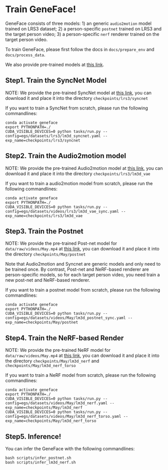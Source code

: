 # Train GeneFace!

GeneFace consists of three models: 1) an generic `audio2motion` model trained on LRS3 dataset; 2) a person-specific `postnet` trained on LRS3 and the target person video; 3) a person-specific `nerf` renderer trained on the target person video.

To train GeneFace, please first follow the docs in `docs/prepare_env` and `docs/process_data`.

We also provide pre-trained models at [this link](https://drive.google.com/drive/folders/1RyN6BpqTACH0RRf6tY6_yW_qA3MM0Qun?usp=share_link).

## Step1. Train the SyncNet Model

NOTE: We provide the pre-trained SyncNet model at [this link](https://drive.google.com/drive/folders/1UFOnON4PzaIinTj5d0m_KJsOjOXl2-zt?usp=share_link), you can download it and place it into the directory `checkpoints/lrs3/syncnet`

If you want to train a SyncNet from scratch, please run the following commandlines:

```
conda activate geneface
export PYTHONPATH=./
CUDA_VISIBLE_DEVICES=0 python tasks/run.py --config=egs/datasets/lrs3/lm3d_syncnet.yaml --exp_name=checkpoints/lrs3/syncnet
```

## Step2. Train the Audio2motion model

NOTE: We provide the pre-trained Audio2motion model at [this link](https://drive.google.com/drive/folders/1qsYYWmyiDnf0v5AAF9EplAaoO6DLxjFd?usp=share_link), you can download it and place it into the directory `checkpoints/lrs3/lm3d_vae`

If you want to train a audio2motion model from scratch, please run the following commandlines:

```
conda activate geneface
export PYTHONPATH=./
CUDA_VISIBLE_DEVICES=0 python tasks/run.py --config=egs/datasets/videos/lrs3/lm3d_vae_sync.yaml --exp_name=checkpoints/lrs3/lm3d_vae
```

## Step3. Train the Postnet

NOTE: We provide the pre-trained Post-net model for ` data/raw/videos/May.mp4` at [this link](https://drive.google.com/drive/folders/1qsYYWmyiDnf0v5AAF9EplAaoO6DLxjFd?usp=share_link), you can download it and place it into the directory  `checkpoints/May/postnet`

Note that Audio2motion and Syncnet are generic models and only need to be trained once. By contrast, Post-net and NeRF-based renderer are person-specific models, so for each target person video, you need train a new post-net and NeRF-based renderer.

If you want to train a postnet model from scratch, please run the following commandlines:

```
conda activate geneface
export PYTHONPATH=./
CUDA_VISIBLE_DEVICES=0 python tasks/run.py --config=egs/datasets/videos/May/lm3d_postnet_sync.yaml --exp_name=checkpoints/May/postnet
```

## Step4. Train the NeRF-based Render

NOTE: We provide the pre-trained NeRF model for ` data/raw/videos/May.mp4` at [this link](https://drive.google.com/drive/folders/1qsYYWmyiDnf0v5AAF9EplAaoO6DLxjFd?usp=share_link), you can download it and place it into the directory  `checkpoints/May/lm3d_nerf` and `checkpoints/May/lm3d_nerf_torso`

If you want to train a NeRF model from scratch, please run the following commandlines:

```
conda activate geneface
export PYTHONPATH=./
CUDA_VISIBLE_DEVICES=0 python tasks/run.py --config=egs/datasets/videos/May/lm3d_nerf.yaml --exp_name=checkpoints/May/lm3d_nerf
CUDA_VISIBLE_DEVICES=0 python tasks/run.py --config=egs/datasets/videos/May/lm3d_nerf_torso.yaml --exp_name=checkpoints/May/lm3d_nerf_torso
```

## Step5. Inference!

You can infer the GeneFace with the following commandlines:

```
bash scripts/infer_postnet.sh
bash scripts/infer_lm3d_nerf.sh
```
